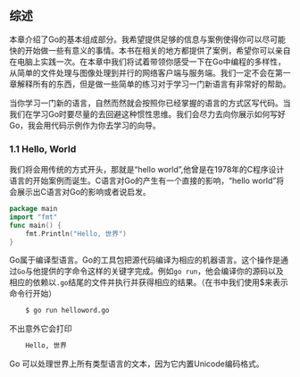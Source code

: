 ## 综述

本章介绍了Go的基本组成部分。我希望提供足够的信息与案例使得你可以尽可能快的开始做一些有意义的事情。本书在相关的地方都提供了案例，希望你可以亲自在电脑上实践一次。在本章中我们将试着带领你感受一下在Go中编程的多样性，从简单的文件处理与图像处理到并行的网络客户端与服务端。我们一定不会在第一章解释所有的东西，但是做一些简单的练习对于学习一门新语言有非常好的帮助。

当你学习一门新的语言，自然而然就会按照你已经掌握的语言的方式区写代码。当我们在学习Go时要尽量的去回避这种惯性思维。我们会尽力去向你展示如何写好Go，我会用代码示例作为你去学习的向导。

### 1.1 Hello, World

我们将会用传统的方式开头，那就是“hello world”,他曾是在1978年的C程序设计语言的开始案例而诞生。C语言对Go的产生有一个直接的影响，“hello world”将会展示出C语言对Go的影响或者说启发。

```go
package main
import "fmt"
func main() {
    fmt.Println("Hello, 世界")
}
```

Go属于编译型语言。Go的工具包把源代码编译为相应的机器语言。这个操作是通过`Go`与他提供的字命令这样的关键字完成。例如`go run`，他会编译你的源码以及相应的依赖以`.go`结尾的文件并执行并获得相应的结果。（在书中我们使用$来表示命令行开始）
    
```sh
    $ go run helloword.go
```
不出意外它会打印

```sh
    Hello, 世界
```

Go 可以处理世界上所有类型语言的文本，因为它内置Unicode编码格式。

